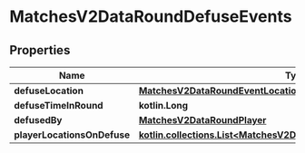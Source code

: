 
# MatchesV2DataRoundDefuseEvents

## Properties
| Name | Type | Description | Notes |
| ------------ | ------------- | ------------- | ------------- |
| **defuseLocation** | [**MatchesV2DataRoundEventLocation**](MatchesV2DataRoundEventLocation.md) |  |  [optional] |
| **defuseTimeInRound** | **kotlin.Long** |  |  [optional] |
| **defusedBy** | [**MatchesV2DataRoundPlayer**](MatchesV2DataRoundPlayer.md) |  |  [optional] |
| **playerLocationsOnDefuse** | [**kotlin.collections.List&lt;MatchesV2DataRoundPlayerLocationsOnEvent&gt;**](MatchesV2DataRoundPlayerLocationsOnEvent.md) |  |  [optional] |



